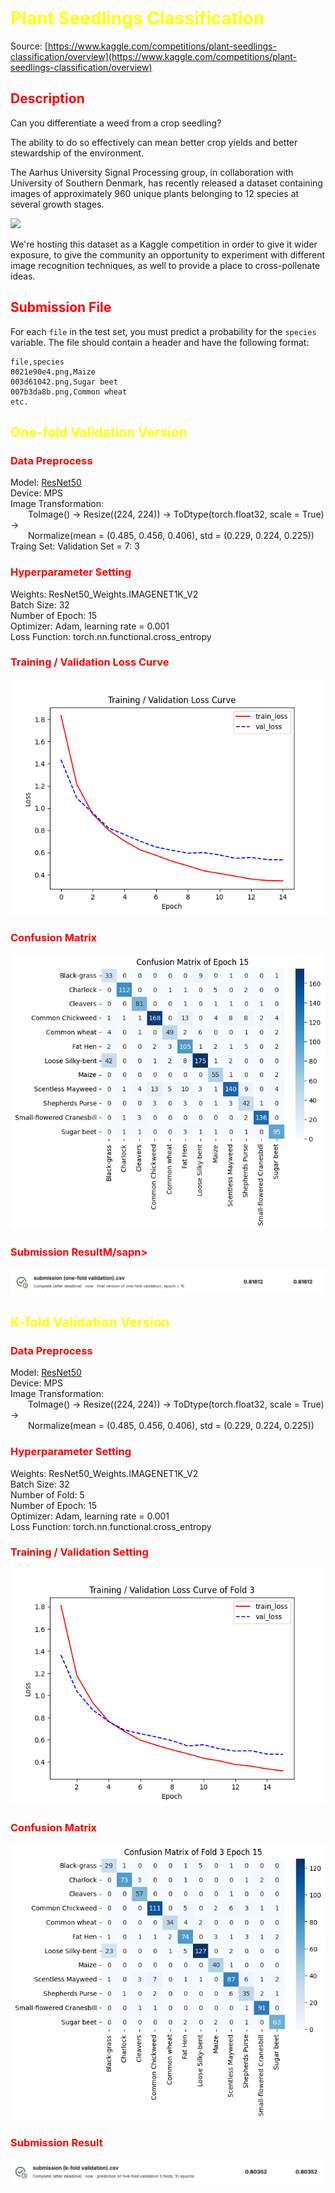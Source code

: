 # <span style="color:#ffff00">Plant Seedlings Classification</span>
Source: [https://www.kaggle.com/competitions/plant-seedlings-classification/overview](https://www.kaggle.com/competitions/plant-seedlings-classification/overview)

## <span style="color:#ff0000">Description</span>
Can you differentiate a weed from a crop seedling?

The ability to do so effectively can mean better crop yields and better stewardship of the environment.

The Aarhus University Signal Processing group, in collaboration with University of Southern Denmark, has recently released a dataset containing images of approximately 960 unique plants belonging to 12 species at several growth stages.

<img src="https://storage.googleapis.com/kaggle-media/competitions/seedlings-classify/seedlings.png"></img>

We're hosting this dataset as a Kaggle competition in order to give it wider exposure, to give the community an opportunity to experiment with different image recognition techniques, as well to provide a place to cross-pollenate ideas.

## <span style="color:#ff0000">Submission File</span>

For each `file` in the test set, you must predict a probability for the `species` variable. The file should contain a header and have the following format:

```
file,species
0021e90e4.png,Maize
003d61042.png,Sugar beet
007b3da8b.png,Common wheat
etc.
```

## <span style="color:#ffff00">One-fold Validation Version</span>
### <span style="color:#ff0000">Data Preprocess</span>
Model: [ResNet50](https://pytorch.org/vision/main/models/generated/torchvision.models.resnet50.html)<br>
Device: MPS<br>
Image Transformation:<br>
&ensp;&ensp;&ensp;&ensp;ToImage() -> Resize((224, 224)) -> ToDtype(torch.float32, scale = True) -><br>&ensp;&ensp;&ensp;&ensp;Normalize(mean = (0.485, 0.456, 0.406), std = (0.229, 0.224, 0.225))<br>
Traing Set: Validation Set = 7: 3<br>

### <span style="color:#ff0000">Hyperparameter Setting</span>
Weights: ResNet50_Weights.IMAGENET1K_V2<br>
Batch Size: 32<br>
Number of Epoch: 15<br>
Optimizer: Adam, learning rate = 0.001<br>
Loss Function: torch.nn.functional.cross_entropy

### <span style="color:#ff0000">Training / Validation Loss Curve</span>
<img src="https://github.com/Ming06-22/MVL_Lab_Practice/blob/main/one-fold%20validation/loss_curve.png?raw=True"></img>

### <span style="color:#ff0000">Confusion Matrix</span>
<img src="https://github.com/Ming06-22/MVL_Lab_Practice/blob/main/one-fold%20validation/confusion%20matrix_epoch%2015.png?raw=true"></img>

### <span style="color:#ff0000">Submission ResultM/sapn>
<img src="https://github.com/Ming06-22/MVL_Lab_Practice/blob/main/prediction/one-fold%20validation%20submission%20result.png?raw=true"></img>

## <span style="color:#ffff00">K-fold Validation Version</span>
### <span style="color:#ff0000">Data Preprocess</span>
Model: [ResNet50](https://pytorch.org/vision/main/models/generated/torchvision.models.resnet50.html)<br>
Device: MPS<br>
Image Transformation:<br>
&ensp;&ensp;&ensp;&ensp;ToImage() -> Resize((224, 224)) -> ToDtype(torch.float32, scale = True) -><br>&ensp;&ensp;&ensp;&ensp;Normalize(mean = (0.485, 0.456, 0.406), std = (0.229, 0.224, 0.225))<br>

### <span style="color:#ff0000">Hyperparameter Setting</span>
Weights: ResNet50_Weights.IMAGENET1K_V2<br>
Batch Size: 32<br>
Number of Fold: 5<br>
Number of Epoch: 15<br>
Optimizer: Adam, learning rate = 0.001<br>
Loss Function: torch.nn.functional.cross_entropy

### <span style="color:#ff0000">Training / Validation Setting</span>
<img src="https://github.com/Ming06-22/MVL_Lab_Practice/blob/main/k-fold%20validation/loss_curve_fold%203.png?raw=True"></img>

### <span style="color:#ff0000">Confusion Matrix</span>
<img src="https://github.com/Ming06-22/MVL_Lab_Practice/blob/main/k-fold%20validation/confusion%20matrix_fold%203_epoch%2015.png?raw=true"></img>

### <span style="color:#ff0000">Submission Result</span>
<img src="https://github.com/Ming06-22/MVL_Lab_Practice/blob/main/prediction/k-fold%20validation%20submission%20result.png?raw=true"></img>